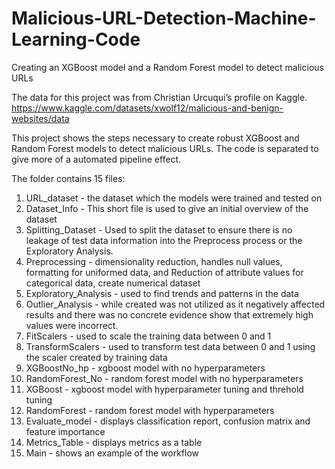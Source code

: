 # Malicious-URL-Detection-Machine-Learning-Code
Creating an XGBoost model and a Random Forest model to detect malicious URLs

The data for this project was from Christian Urcuqui’s profile on Kaggle. https://www.kaggle.com/datasets/xwolf12/malicious-and-benign-websites/data  


This project shows the steps necessary to create robust XGBoost and Random Forest models to detect malicious URLs. The code is separated to give more of a automated pipeline effect. 

The folder contains 15 files:
1. URL_dataset - the dataset which the models were trained and tested on
2. Dataset_Info - This short file is used to give an initial overview of the dataset
3. Splitting_Dataset - Used to split the dataset to ensure there is no leakage of test data information into the Preprocess process or the Exploratory Analysis.
4. Preprocessing - dimensionality reduction, handles null values, formatting for uniformed data, and Reduction of attribute values for categorical data, create numerical dataset
5. Exploratory_Analysis - used to find trends and patterns in the data
6. Outlier_Analysis - while created was not utilized as it negatively affected results and there was no concrete evidence show that extremely high values were incorrect.
7. FitScalers - used to scale the training data between 0 and 1
8. TransformScalers - used to transform test data between 0 and 1 using the scaler created by training data
9. XGBoostNo_hp - xgboost model with no hyperparameters
10. RandomForest_No - random forest model with no hyperparameters
11. XGBoost - xgboost model with hyperparameter tuning and threhold tuning
12. RandomForest - random forest model with hyperparameters
13. Evaluate_model - displays classification report, confusion matrix and feature importance
14. Metrics_Table - displays metrics as a table
15. Main - shows an example of the workflow  
